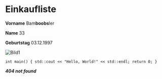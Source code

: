 # Einkaufliste
**Vorname**	Bam**boobs**ler 

**Name**	33 

**Geburtstag**	03.12.1997 

![Bild1](https://tinyjpg.com/images/social/website.jpg "Fetter Glücklicher Panda")

`int main() {
 std::cout << "Hello, World!" << std::endl;
 return 0;
 }`

___404 not found___
